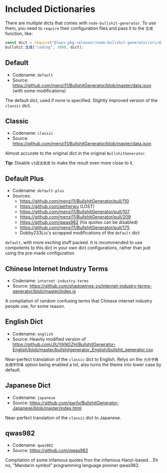 # Included Dictionaries

There are multiple dicts that comes with `node-bullshit-generator`.
To use them, you need to `require` their configuration files and pass it to the `生成` function, like:

```javascript
const dict = require("@lwys-pkg-releaser/node-bullshit-generator/src/dict/{codename}/配置.js");
bullshit.生成("coding", 3000, dict);
```

## Default

-   Codename: `default`
-   Source: https://github.com/menzi11/BullshitGenerator/blob/master/data.json (with some modifications)

The default dict, used if none is specified. Slightly improved version of the `classic` dict.

## Classic

-   Codename: `classic`
-   Source: https://github.com/menzi11/BullshitGenerator/blob/master/data.json

Almost accurate to the original dict in the original `BullshitGenerator`.

**Tip:** Disable `v3语法改进` to make the result even more close to it.

## Default Plus

-   Codename: `default-plus`
-   Sources:
    -   https://github.com/menzi11/BullshitGenerator/pull/110
    -   https://github.com/aetherwu (LOST)
    -   https://github.com/menzi11/BullshitGenerator/pull/107
    -   https://github.com/menzi11/BullshitGenerator/pull/209
    -   https://github.com/qwas982 (his quotes can be disabled)
    -   https://github.com/menzi11/BullshitGenerator/pull/175
    -   Dobby233Liu's scrapped modifications of the `default` dict

`default`, with more exciting stuff packed.
It is recommended to use compotents to this dict in your own dict configurations, rather than just using the pre-made configuration.

## Chinese Internet Industry Terms

-   Codename: `internet-industry-terms`
-   Source: https://github.com/shadowings-zy/internet-industry-terms-generator/blob/master/index.js

A compliation of random confusing terms that Chinese internet industry people use, for some reason.

## English Dict

-   Codename: `english`
-   Source: Heavliy modified version of https://github.com/JIUYANGZH/BullshitGenerator-English/blob/master/bullshitgenerator_English/bullshit_generator.csv

Near-perfect translation of the `classic` dict to English. Relys on the `允许字典处理字符串` option being enabled a lot, also turns the theme into lower case by default.

## Japanese Dict

-   Codename: `japanese`
-   Source: https://github.com/garily/BullshitGenerator-Japanese/blob/master/index.html

Near-perfect translation of the `classic` dict to Japanese.

## qwas982

-   Codename: `qwas982`
-   Source: https://github.com/qwas982

Compilation of some infamous quotes fron the infamous Hanzi-based... Eh no, "Mandarin symbol" programming language pionner qwas982.
